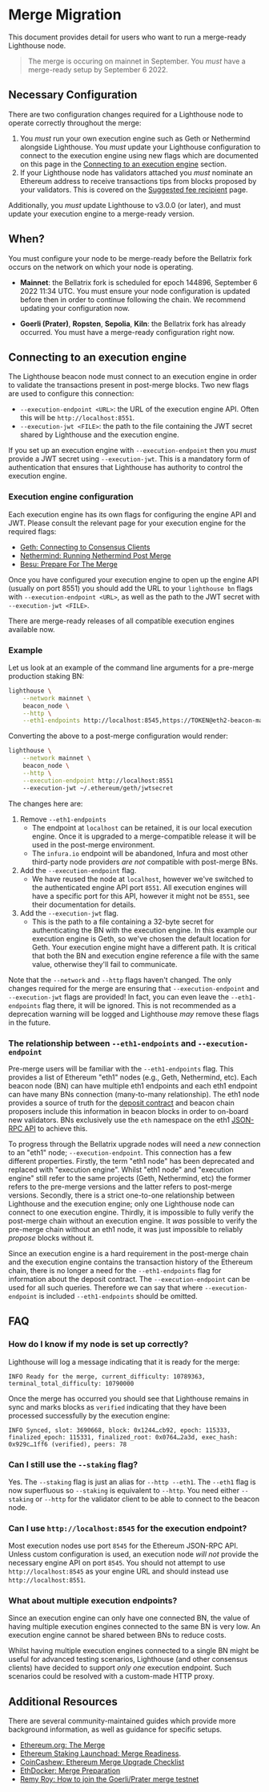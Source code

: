# Merge Migration

This document provides detail for users who want to run a merge-ready Lighthouse node.

> The merge is occuring on mainnet in September. You _must_ have a merge-ready setup by September 6
> 2022.

## Necessary Configuration

There are two configuration changes required for a Lighthouse node to operate correctly throughout
the merge:

1. You *must* run your own execution engine such as Geth or Nethermind alongside Lighthouse.
   You *must* update your Lighthouse configuration to connect to the execution engine using new
   flags which are documented on this page in the
   [Connecting to an execution engine](#connecting-to-an-execution-engine) section.
2. If your Lighthouse node has validators attached you *must* nominate an Ethereum address to
   receive transactions tips from blocks proposed by your validators. This is covered on the
   [Suggested fee recipient](./suggested-fee-recipient.md) page.

Additionally, you _must_ update Lighthouse to v3.0.0 (or later), and must update your execution
engine to a merge-ready version.

## When?

You must configure your node to be merge-ready before the Bellatrix fork occurs on the network
on which your node is operating.

* **Mainnet**: the Bellatrix fork is scheduled for epoch 144896, September 6 2022 11:34 UTC.
  You must ensure your node configuration is updated before then in order to continue following
  the chain. We recommend updating your configuration now.

* **Goerli (Prater)**, **Ropsten**, **Sepolia**, **Kiln**: the Bellatrix fork has already occurred.
  You must have a merge-ready configuration right now.

## Connecting to an execution engine

The Lighthouse beacon node must connect to an execution engine in order to validate the transactions
present in post-merge blocks. Two new flags are used to configure this connection:

- `--execution-endpoint <URL>`: the URL of the execution engine API. Often this will be
  `http://localhost:8551`.
- `--execution-jwt <FILE>`: the path to the file containing the JWT secret shared by Lighthouse and the
  execution engine.

If you set up an execution engine with `--execution-endpoint` then you *must* provide a JWT secret
using `--execution-jwt`. This is a mandatory form of authentication that ensures that Lighthouse
has authority to control the execution engine.

### Execution engine configuration

Each execution engine has its own flags for configuring the engine API and JWT. Please consult
the relevant page for your execution engine for the required flags:

- [Geth: Connecting to Consensus Clients](https://geth.ethereum.org/docs/interface/consensus-clients)
- [Nethermind: Running Nethermind Post Merge](https://docs.nethermind.io/nethermind/first-steps-with-nethermind/running-nethermind-post-merge)
- [Besu: Prepare For The Merge](https://besu.hyperledger.org/en/stable/HowTo/Upgrade/Prepare-for-The-Merge/)

Once you have configured your execution engine to open up the engine API (usually on port 8551) you
should add the URL to your `lighthouse bn` flags with `--execution-endpoint <URL>`, as well as
the path to the JWT secret with `--execution-jwt <FILE>`.

There are merge-ready releases of all compatible execution engines available now.

### Example

Let us look at an example of the command line arguments for a pre-merge production staking BN:

```bash
lighthouse \
    --network mainnet \
    beacon_node \
    --http \
    --eth1-endpoints http://localhost:8545,https://TOKEN@eth2-beacon-mainnet.infura.io
```

Converting the above to a post-merge configuration would render:

```bash
lighthouse \
    --network mainnet \
    beacon_node \
    --http \
    --execution-endpoint http://localhost:8551
    --execution-jwt ~/.ethereum/geth/jwtsecret
```

The changes here are:

1. Remove `--eth1-endpoints`
    - The endpoint at `localhost` can be retained, it is our local execution engine. Once it is
      upgraded to a merge-compatible release it will be used in the post-merge environment.
    - The `infura.io` endpoint will be abandoned, Infura and most other third-party node providers
      *are not* compatible with post-merge BNs.
2. Add the `--execution-endpoint` flag.
    - We have reused the node at `localhost`, however we've switched to the authenticated engine API
      port `8551`. All execution engines will have a specific port for this API, however it might
      not be `8551`, see their documentation for details.
3. Add the `--execution-jwt` flag.
    - This is the path to a file containing a 32-byte secret for authenticating the BN with the
      execution engine. In this example our execution engine is Geth, so we've chosen the default
      location for Geth. Your execution engine might have a different path. It is critical that both
      the BN and execution engine reference a file with the same value, otherwise they'll fail to
      communicate.

Note that the `--network` and `--http` flags haven't changed. The only changes required for the
merge are ensuring that `--execution-endpoint` and `--execution-jwt` flags are provided! In fact,
you can even leave the `--eth1-endpoints` flag there, it will be ignored. This is not recommended as
a deprecation warning will be logged and Lighthouse *may* remove these flags in the future.

### The relationship between `--eth1-endpoints` and `--execution-endpoint`

Pre-merge users will be familiar with the `--eth1-endpoints` flag. This provides a list of Ethereum
"eth1" nodes (e.g., Geth, Nethermind, etc). Each beacon node (BN) can have multiple eth1 endpoints
and each eth1 endpoint can have many BNs connection (many-to-many relationship). The eth1 node
provides a source of truth for the [deposit
contract](https://ethereum.org/en/staking/deposit-contract/) and beacon chain proposers include this
information in beacon blocks in order to on-board new validators. BNs exclusively use the `eth`
namespace on the eth1 [JSON-RPC API](https://ethereum.org/en/developers/docs/apis/json-rpc/) to
achieve this.

To progress through the Bellatrix upgrade nodes will need a *new* connection to an "eth1" node;
`--execution-endpoint`. This connection has a few different properties. Firstly, the term "eth1
node" has been deprecated and replaced with "execution engine". Whilst "eth1 node" and "execution
engine" still refer to the same projects (Geth, Nethermind, etc) the former refers to the pre-merge
versions and the latter refers to post-merge versions. Secondly, there is a strict one-to-one
relationship between Lighthouse and the execution engine; only one Lighthouse node can connect to
one execution engine. Thirdly, it is impossible to fully verify the post-merge chain without an
execution engine. It *was* possible to verify the pre-merge chain without an eth1 node, it was just
impossible to reliably *propose* blocks without it.

Since an execution engine is a hard requirement in the post-merge chain and the execution engine
contains the transaction history of the Ethereum chain, there is no longer a need for the
`--eth1-endpoints` flag for information about the deposit contract. The `--execution-endpoint` can
be used for all such queries. Therefore we can say that where `--execution-endpoint` is included
`--eth1-endpoints` should be omitted.

## FAQ

### How do I know if my node is set up correctly?

Lighthouse will log a message indicating that it is ready for the merge:

```
INFO Ready for the merge, current_difficulty: 10789363, terminal_total_difficulty: 10790000
```

Once the merge has occurred you should see that Lighthouse remains in sync and marks blocks
as `verified` indicating that they have been processed successfully by the execution engine:

```
INFO Synced, slot: 3690668, block: 0x1244…cb92, epoch: 115333, finalized_epoch: 115331, finalized_root: 0x0764…2a3d, exec_hash: 0x929c…1ff6 (verified), peers: 78
```

### Can I still use the `--staking` flag?

Yes. The `--staking` flag is just an alias for `--http --eth1`. The `--eth1` flag is now superfluous
so `--staking` is equivalent to `--http`. You need either `--staking` or `--http` for the validator
client to be able to connect to the beacon node.

### Can I use `http://localhost:8545` for the execution endpoint?

Most execution nodes use port `8545` for the Ethereum JSON-RPC API. Unless custom configuration is
used, an execution node _will not_ provide the necessary engine API on port `8545`. You should
not attempt to use `http://localhost:8545` as your engine URL and should instead use
`http://localhost:8551`.

### What about multiple execution endpoints?

Since an execution engine can only have one connected BN, the value of having multiple execution
engines connected to the same BN is very low. An execution engine cannot be shared between BNs to
reduce costs.

Whilst having multiple execution engines connected to a single BN might be useful for advanced
testing scenarios, Lighthouse (and other consensus clients) have decided to support *only one*
execution endpoint. Such scenarios could be resolved with a custom-made HTTP proxy.

## Additional Resources

There are several community-maintained guides which provide more background information, as well as
guidance for specific setups.

- [Ethereum.org: The Merge](https://ethereum.org/en/upgrades/merge/)
- [Ethereum Staking Launchpad: Merge Readiness](https://launchpad.ethereum.org/en/merge-readiness).
- [CoinCashew: Ethereum Merge Upgrade Checklist](https://www.coincashew.com/coins/overview-eth/ethereum-merge-upgrade-checklist-for-home-stakers-and-validators)
- [EthDocker: Merge Preparation](https://eth-docker.net/docs/About/MergePrep/)
- [Remy Roy: How to join the Goerli/Prater merge testnet](https://github.com/remyroy/ethstaker/blob/main/merge-goerli-prater.md)
